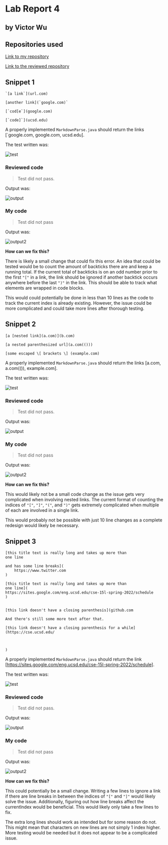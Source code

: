 # Lab Report 4
## by Victor Wu


## **Repositories used**

[Link to my repository](https://github.com/vjwuUCSD/markdown-parser)

[Link to the reviewed repository](https://github.com/ayushs2725/markdown-parser.git)

## **Snippet 1**
```
`[a link`](url.com)

[another link](`google.com)`

[`cod[e`](google.com)

[`code]`](ucsd.edu)
```

A properly implemented `MarkdownParse.java` should return the links [`google.com, google.com, ucsd.edu].

The test written was:

![test](https://github.com/vjwuUCSD/cse15l-lab-reports/blob/main/LabReport4/Screen%20Shot%202022-05-22%20at%209.32.18%20PM.png?raw=true)


### Reviewed code


> Test did not pass.

Output was:

![output](https://github.com/vjwuUCSD/cse15l-lab-reports/blob/main/LabReport4/Screen%20Shot%202022-05-22%20at%209.09.56%20PM.png?raw=true)

### My code

> Test did not pass

Output was:

![output2](https://github.com/vjwuUCSD/cse15l-lab-reports/blob/main/LabReport4/Screen%20Shot%202022-05-22%20at%209.10.32%20PM.png?raw=true)

**How can we fix this?**

There is likely a small change that could fix this error. An idea that could be tested would be to count the amount of backticks there are and keep a running total. If the current total of backticks is on an odd number prior to the first `"["` in a link, the link should be ignored if another backtick occurs anywhere before the last `")"` in the link. This should be able to track what elements are wrapped in code blocks.

This would could potentially be done in less than 10 lines as the code to track the current index is already existing. 
However, the issue could be more complicated and could take more lines after thorough testing.

## **Snippet 2**
```
[a [nested link](a.com)](b.com)

[a nested parenthesized url](a.com(()))

[some escaped \[ brackets \] (example.com)
```

A properly implemented `MarkdownParse.java` should return the links [a.com, a.com(()), example.com].

The test written was:

![test](https://github.com/vjwuUCSD/cse15l-lab-reports/blob/main/LabReport4/Screen%20Shot%202022-05-22%20at%209.30.15%20PM.png?raw=true)

### Reviewed code


> Test did not pass.

Output was:

![output](https://github.com/vjwuUCSD/cse15l-lab-reports/blob/main/LabReport4/Screen%20Shot%202022-05-22%20at%209.21.01%20PM.png?raw=true)

### My code

> Test did not pass

Output was:

![output2](https://github.com/vjwuUCSD/cse15l-lab-reports/blob/main/LabReport4/Screen%20Shot%202022-05-22%20at%209.21.22%20PM.png?raw=true)

**How can we fix this?**

This would likely not be a small code change as the issue gets very complicated when involving nested links. The current format of counting the indices of `"["`, `"]"`, `"("`, and `")"` gets extremely complicated when multiple of each are involved in a single link.

This would probably not be possible with just 10 line changes as a complete redesign would likely be necessary.

## **Snippet 3**
```
[this title text is really long and takes up more than 
one line

and has some line breaks](
    https://www.twitter.com
)

[this title text is really long and takes up more than 
one line](
https://sites.google.com/eng.ucsd.edu/cse-15l-spring-2022/schedule
)


[this link doesn't have a closing parenthesis](github.com

And there's still some more text after that.

[this link doesn't have a closing parenthesis for a while](https://cse.ucsd.edu/



)
```

A properly implemented `MarkdownParse.java` should return the link [https://sites.google.com/eng.ucsd.edu/cse-15l-spring-2022/schedule].

The test written was:

![test](https://github.com/vjwuUCSD/cse15l-lab-reports/blob/main/LabReport4/Screen%20Shot%202022-05-22%20at%209.31.44%20PM.png?raw=true)

### Reviewed code


> Test did not pass.

Output was:

![output](https://github.com/vjwuUCSD/cse15l-lab-reports/blob/main/LabReport4/Screen%20Shot%202022-05-22%20at%209.34.17%20PM.png?raw=true)

### My code

> Test did not pass

Output was:

![output2](https://github.com/vjwuUCSD/cse15l-lab-reports/blob/main/LabReport4/Screen%20Shot%202022-05-22%20at%209.35.07%20PM.png?raw=true)

**How can we fix this?**

This could potentially be a small change. Writing a few lines to ignore a link if there are line breaks in between the indices of `"["` and `"]"` would likely solve the issue. Additionally, figuring out how line breaks affect the currentIndex would be beneficial. This would likely only take a few lines to fix. 

The extra long lines should work as intended but for some reason do not. This might mean that characters on new lines are not simply 1 index higher. More testing would be needed but it does not appear to be a complicated issue.
